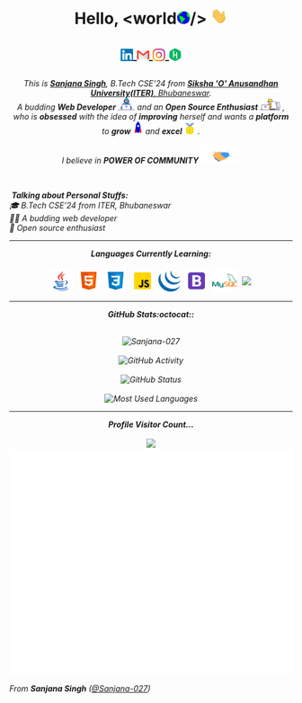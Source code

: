 <h1 align="center">Hello, &ltworld<img src="gif/Earth.gif" width="24px">/> <img src="gif/Hi.gif" width="30px">
  
<p align = "center">
      <a href="https://www.linkedin.com/in/sanjana-singh-086a31211">
      <img align="center" alt="Sanjana @LinkedIN" width="22px" src="handles/linkedin.svg" />
    </a>
      <a href="mailto:sanjanasingh02710@gmail.com">
      <img align="center" alt="Sanjana @Mail" width="22px" src="handles/gmail.svg" />
    </a>
    <a href="https://www.instagram.com/Sanjana_Singh027/">
      <img align="center" alt="Sanjana @Instagram" width="22px" src="handles/instagram.svg" />
    </a>
    <a href="https://www.hackerrank.com/sanjana_singh_">
      <img align="center" alt="Abhijeet @Hackerrank" width="22px" src="handles/hackerrank.svg" />
    </a>
    
  </p>
</h1>







<p align="center">
  <em>
    This is <a href="https://github.com/Sanjan-027"><b>Sanjana Singh</b></a>, B.Tech CSE'24 from <a href="https://www.soa.ac.in/"> <b>Siksha 'O' Anusandhan University(ITER)</b>, Bhubaneswar</a>. <br>
    A budding <b>Web Developer</b> <img src="gif/Developer.gif" width="30px"> and an <b>Open Source Enthusiast</b>&nbsp;<img src="gif/Designer.gif" width="36px">&nbsp,<br>who is <b>obsessed</b>
    with the idea of <b>improving</b> herself and wants a <b>platform</b> to 
    <b>grow</b> <img src="gif/Rocket.gif" width="18px"> and 
    <b>excel</b> <img src="gif/Medal.gif" width="20px">&nbsp.
  </em> 
  <br>
  <br>
  <i>I believe in <b><i>POWER OF COMMUNITY</i></b> <img src="gif/Handshake.gif" width="70px">
</p>
 <br />
  
  
  &nbsp;***Talking about Personal Stuffs:***<br/>
🎓 B.Tech CSE'24 from ITER, Bhubaneswar<br/>
👨‍💻 A budding web developer<br/>
🎯 Open source enthusiast<br/>


<hr>
<p align="center">
<i><b>Languages Currently Learning:</b></i> 
  <br><br>
  <img align="center" src="languages/java.svg" width="43px" />&nbsp;
  <img align="center" src="languages/html5.svg" width="40px" />&nbsp;
  <img align="center" src="languages/css3.svg" width="40px" />&nbsp;
  <img align="center" src="languages/javascript.svg" width="40px" />&nbsp;
  <img align="center" src="languages/jquery.svg" width="40px" />&nbsp;
  <img align="center" src="languages/bootstrap.svg" width="40px" />&nbsp;
  <img align="center" src="languages/mysql.svg" width="45px" />&nbsp;
  <img align="center" src="languages/RegEx.png" width="40px" />&nbsp;
  
</p>

<hr>

<p align = "center">
  <i><b>GitHub Stats:octocat::</b></i>
  <br><br>

<p align="center">
<img src = "https://github-readme-streak-stats.herokuapp.com?user=Sanjana-027&theme=radical&ring=DD2727&fire=DD2727&dates=DD6227&sideNums=176FC5&sideLabels=1E90FF" alt="Sanjana-027" /><br><br>
<img src = "https://lostgirljourney-on-github.herokuapp.com/graph?username=Sanjana-027&theme=dracula&bg_color=000000&hide_border=true" alt="GitHub Activity" /><br><br>
<img src="https://github-readme-stats.vercel.app/api?username=Sanjana-027&count_private=true&show_icons=true&theme=algolia" alt="GitHub Status"/><br><br>
<img src = "https://github-readme-stats.vercel.app/api/top-langs/?username=Sanjana-027&show_icons=true&layout=compact&theme=algolia" alt="Most Used Languages">
</p>

<hr>

<p align="center"> 
  <i><b>Profile Visitor Count...</b></i><br><br>
  <img src="https://profile-counter.glitch.me/Sanjana-027/count.svg" /><br>
  <img src="gif/hello.gif" height="400">
  
</p>



From **Sanjana Singh** ([@Sanjana-027](https://github.com/Sanjana-027))


